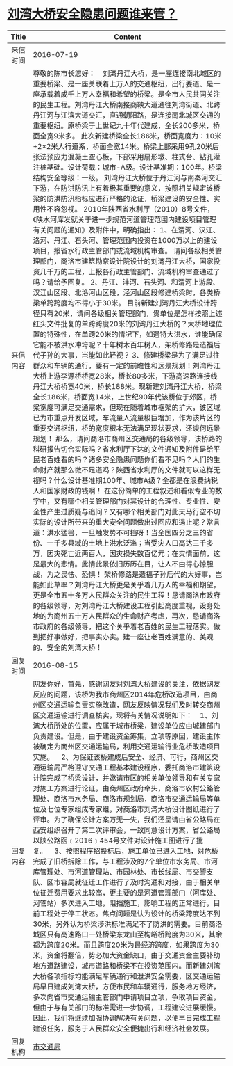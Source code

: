 # <a href="http://www.shangluo.gov.cn/zmhd/ldxxxx.jsp?urltype=leadermail.LeaderMailContentUrl&wbtreeid=1112&leadermailid=3728">刘湾大桥安全隐患问题谁来管？</a>
| Title |                                                                                                                                                                                                                                                                                                                                                                                                                                                                                                                                                                                                                                                                                                                                                                                        Content                                                                                                                                                                                                                                                                                                                                                                                                                                                                                                                                                                                                                                                                                                                                                                                        |
|:-----:|---------------------------------------------------------------------------------------------------------------------------------------------------------------------------------------------------------------------------------------------------------------------------------------------------------------------------------------------------------------------------------------------------------------------------------------------------------------------------------------------------------------------------------------------------------------------------------------------------------------------------------------------------------------------------------------------------------------------------------------------------------------------------------------------------------------------------------------------------------------------------------------------------------------------------------------------------------------------------------------------------------------------------------------------------------------------------------------------------------------------------------------------------------------------------------------------------------------------------------------------------------------------------------------------------------------------------------------------------------------------------------------------------------------------------------------------------------------------------------------------------------------------------------------------------------------------------------------|
| 来信时间  | 2016-07-19                                                                                                                                                                                                                                                                                                                                                                                                                                                                                                                                                                                                                                                                                                                                                                                                                                                                                                                                                                                                                                                                                                                                                                                                                                                                                                                                                                                                                                                                                                                                                                            |
| 来信内容  | 尊敬的陈市长您好：    刘湾丹江大桥，是一座连接南北城区的重要桥梁、是一座关联着上万人的交通枢纽，出行要道、是一座承载着成千上万人幸福和希望的桥梁。是全市人民共同关注的民生工程。刘湾丹江大桥南接商鞅大道通往刘湾街道、北跨丹江河与江滨大道交汇，直通朝阳路，是连接南北城区交通的重要枢纽。原桥梁于上世纪九十年代建成，全长200多米，桥面全宽9米多。 此次新建桥梁全长186米，桥面宽度为：10米+2×2米人行道系，桥面全宽14米。桥梁上部采用9孔20米后张法预应力混凝土空心板，下部采用扇形墩、柱式台、钻孔灌注桩基础。设计荷载：城市-A级。设计基准期：100年。桥梁结构安全等级：一级。 刘湾丹江大桥位于丹江河与南秦河交汇下游，在防洪防汛上有着极其重要的意义，按照相关规定该桥梁的防洪防汛指标应进行严格的论证，桥梁建设的安全性、实用性不容忽视。 2010年陕西省水利厅（2010）8号文件，《陕水河库发就关于进一步规范河道管理范围内建设项目管理有关问题的通知》及附件中，明确指出： 1、在渭河、汉江、洛河、丹江、石头河、管理范围内投资在1000万以上的建设项目，报省水行政主管部门或流域机构审查。 请问各级相关管理部门，商洛市建筑勘察设计院设计的刘湾丹江大桥，国家投资几千万的工程，上报各行政主管部门、流域机构审查通过了吗？请给予回复。 2、丹江、沣河、石头河、和渭河上游段、汉江山区段、北洛河山区段，泾河山区段修建桥梁时，各类桥梁单跨跨度均不得小于30米。 目前新建刘湾丹江大桥设计跨径只有20米，请问各级相关管理部门，贵单位是怎样按照上述红头文件批复的单跨跨度20米的刘湾丹江大桥的？大桥地理位置的特殊性，在单跨20米的情况下，如遇特大洪水，谁能确保它能不被洪水冲垮呢？十年树木百年树人，架桥修路是造福后代子孙的大事，岂能如此轻视？ 3、修建桥梁是为了满足过往群众和车辆的通行，要有一定的前瞻性和远景规划！刘湾丹江大桥上游李源桥桥宽28米，桥长80多米，下游高速路连接线丹江大桥桥宽40米，桥长188米。现新建刘湾丹江大桥，桥梁全长186米，桥面宽14米，上世纪90年代该桥位于郊区，桥梁宽度可满足交通需求，但现在随着城市框架的扩大，该区域已为市重点开发区域，车流量人流量极巨增加，作为该片区的重要交通枢纽，桥的宽度根本无法满足现状要求，还谈何远景规划！ 那么，请问商洛市商州区交通局的各级领导，该桥路的科研报告切合实际吗？省水利厅下达的文件通知及附件是给平民老百姓看的吗？诸多安全隐患问题你们看不见吗？人们的生命财产就那么微不足道吗？陕西省水利厅的文件就可以这样无视吗？什么设计基准期100年、城市A级？全都是在浪费纳税人和国家财政的钱啊！ 在这份简单的工程叙述和看似专业的数字中，又有哪个相关管理部门对其设计的合理性、专业性、安全性产生过质疑与追问？又有哪个相关部门对此天马行空不切实际的设计所带来的重大安全问题做出过回应和遏止呢？常言道：洪水猛兽，一旦触发势不可挡呀！当全国四分之三的省份、一千多县域的土地上洪水泛滥；当受灾人口高达三千多万，因灾死亡近两百人，因灾损失数百亿元；在灾情面前，这是最大的悲情。此情此景依旧历历在目，让人不由得心惊胆战，为之畏怯、恐惧！ 架桥修路是造福子孙后代的大好事，岂能如此草率？刘湾丹江大桥更是关乎着几万人的幸福和期望，更是全市五十多万人民群众关注的民生工程！恳请商洛市政府的各级领导，对刘湾丹江大桥建设工程引起高度重视，设身处地的为商州五十万人民群众的生命财产考虑，再次，恳请商洛市政府的各级领导，把这个关乎着老百姓的民生工程落实。做到把好事做好，把事实办实。建一座让老百姓满意的、美观的、安全的刘湾大桥！ |
| 回复时间  | 2016-08-15                                                                                                                                                                                                                                                                                                                                                                                                                                                                                                                                                                                                                                                                                                                                                                                                                                                                                                                                                                                                                                                                                                                                                                                                                                                                                                                                                                                                                                                                                                                                                                            |
| 回复内容  | 网友你好，首先，感谢网友对刘湾大桥建设的关注，依据网友反应的问题，该桥为我市商州区2014年危桥改造项目，由商州区交通运输负责实施改造，网友反映情况我们及时转交商州区交通运输进行调查核实，现将有关情况说明如下：    1、刘湾大桥所处的位置，应属于城市桥梁，建设单位应由城建部门负责建设。但是，由于建设资金筹集，立项等原因，建设主体被确定为商州区交通运输局，利用交通运输行业危桥改造项目实施。    2、为保证该桥建成后安全、经济、可行，商州区交通运输局严格遵守交通工程基本建设程序，委托商洛市建筑设计院完成了桥梁设计，并邀请市区的相关单位领导和有关专家对施工方案进行论证，由商州区政府牵头，商洛市农村公路管理处、商洛市水务局、商洛市规划局，商洛市交通运输局等单位及七位专家组成专家组，对商洛市刘湾大桥设计图纸进行了评审。为了确保设计方案万无一失，我们还呈请由省公路局在西安组织召开了第二次评审会，一致同意设计方案，省公路局以陕公路函﹝2016﹞454号文件对设计施工图进行了批复。    3、按照程序招投标后，施工单位已进入工地，对危桥完成了旧桥拆除工作，与工程涉及的7个单位市水务局、市河库管理处、市河道管理站、市园林处、市长线局、市交警支队、区市容局就征迁工作进行了及时沟通和对接，由于相关单位征迁费用要求比较高，更主要的是河道管理部门（河库处、河管站）多次进入工地，阻挡施工，影响工程的正常进行，目前工程处于停工状态。焦点问题是认为设计的桥梁跨度达不到30米，另外认为桥梁涉洪标准满足不了防洪的需要。目前商洛城区只有高速路口一处桥梁东龙山至构峪桥跨度为30米，其余都为跨度20米。而且跨度20米为最经济跨度，如果跨度为30米，资金将翻倍，势必加大资金缺口，由于交通资金主要补助地方道路建设，城市道路和桥梁不在投资范围内。而新建刘湾大桥各项指标均能满足车辆通行和泄洪安全需要，区交通运输局早日建成刘湾大桥，方便市民和车辆通行，服务地方经济，多次向省市交通运输主管部门申请项目立项，争取项目资金，但由于与有关部门的标准需进一步协调，工程建设进展缓慢。因此，我们将继续加强协调解决有关问题，以便早日完成工程建设任务，服务于人民群众安全便捷出行和经济社会发展。                                                                                                                                                                                                                                                                                                                                                                                                                                                                                                                                                                                                                    |
| 回复机构  | <a href="../../categories/agencies/市交通局.md">市交通局</a>                                                                                                                                                                                                                                                                                                                                                                                                                                                                                                                                                                                                                                                                                                                                                                                                                                                                                                                                                                                                                                                                                                                                                                                                                                                                                                                                                                                                                                                                                                                                  |